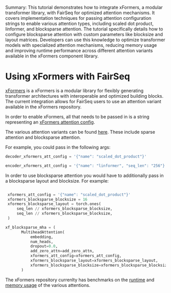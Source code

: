 Summary: This tutorial demonstrates how to integrate xFormers, a modular transformer library, with FairSeq for optimized attention mechanisms. It covers implementation techniques for passing attention configuration strings to enable various attention types, including scaled dot product, linformer, and blocksparse attention. The tutorial specifically details how to configure blocksparse attention with custom parameters like blocksize and layout matrices. Developers can use this knowledge to optimize transformer models with specialized attention mechanisms, reducing memory usage and improving runtime performance across different attention variants available in the xFormers component library.

# Using xFormers with FairSeq

[xFormers](https://github.com/facebookresearch/xformers) is a xFormers is a modular library for flexibly generating transformer architectures with interoperable and optimized building blocks.
The current integration allows for FairSeq users to use an attention variant available in the xFormers repository.

In order to enable xFormers, all that needs to be passed in is a string representing an [xFormers attention config](https://github.com/facebookresearch/xformers/blob/5f754129bfb1ea53747b1ab2077261ea762faa47/xformers/components/attention/base.py#L18).

The various attention variants can be found [here](https://github.com/facebookresearch/xformers/tree/main/xformers/components/attention).
These include sparse attention and blocksparse attention.

For example, you could pass in the following args:
 ```python
decoder_xformers_att_config = '{"name": "scaled_dot_product"}'

encoder_xformers_att_config = '{"name": "linformer", "seq_len": "256"}'
 ```

In order to use blocksparse attention you would have to additionally pass in a blocksparse layout and blocksize. For example:

 ```python

  xformers_att_config = '{"name": "scaled_dot_product"}'
  xformers_blocksparse_blocksize = 16
  xformers_blocksparse_layout = torch.ones(
      seq_len // xformers_blocksparse_blocksize,
      seq_len // xformers_blocksparse_blocksize,
  )

 xf_blocksparse_mha = (
        MultiheadAttention(
            embedding,
            num_heads,
            dropout=0.0,
            add_zero_attn=add_zero_attn,
            xformers_att_config=xformers_att_config,
            xformers_blocksparse_layout=xformers_blocksparse_layout,
            xformers_blocksparse_blocksize=xformers_blocksparse_blocksize,
        )

 ```

The xFormers repository currenlty has benchmarks on the [runtime](https://github.com/facebookresearch/xformers/blob/main/docs/plots/runtime_vs_attention.png)
and [memory usage](https://github.com/facebookresearch/xformers/blob/main/docs/plots/memory_vs_attention.png) of the various attentions.
